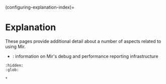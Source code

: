 (configuring-explanation-index)=

# Explanation

These pages provide additional detail about a number of aspects related to using Mir.

- [](component-reports): information on Mir's debug and performance reporting infrastructure

```{toctree}
:hidden:
:glob:

*
```
